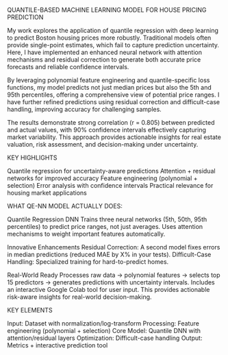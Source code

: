 QUANTILE-BASED MACHINE LEARNING MODEL FOR HOUSE PRICING PREDICTION

My work explores the application of quantile regression with deep learning to predict Boston housing prices more robustly. Traditional models often provide single-point estimates, which fail to capture prediction uncertainty. Here, I have implemented an enhanced neural network with attention mechanisms and residual correction to generate both accurate price forecasts and reliable confidence intervals.

By leveraging polynomial feature engineering and quantile-specific loss functions, my model predicts not just median prices but also the 5th and 95th percentiles, offering a comprehensive view of potential price ranges. I have further refined predictions using residual correction and difficult-case handling, improving accuracy for challenging samples.

The results demonstrate strong correlation (r = 0.805) between predicted and actual values, with 90% confidence intervals effectively capturing market variability. This approach provides actionable insights for real estate valuation, risk assessment, and decision-making under uncertainty.


KEY HIGHLIGHTS

 Quantile regression for uncertainty-aware predictions
 Attention + residual networks for improved accuracy
 Feature engineering (polynomial + selection)
 Error analysis with confidence intervals
 Practical relevance for housing market applications



WHAT QE-NN MODEL ACTUALLY DOES:

Quantile Regression DNN
Trains three neural networks (5th, 50th, 95th percentiles) to predict price ranges, not just averages.
Uses attention mechanisms to weight important features automatically.

Innovative Enhancements
Residual Correction: A second model fixes errors in median predictions (reduced MAE by X% in your tests).
Difficult-Case Handling: Specialized training for hard-to-predict homes.

Real-World Ready
Processes raw data → polynomial features → selects top 15 predictors → generates predictions with uncertainty intervals.
Includes an interactive Google Colab tool for user input.
This provides actionable risk-aware insights for real-world decision-making.


KEY ELEMENTS

Input: Dataset with normalization/log-transform
Processing: Feature engineering (polynomial + selection)
Core Model: Quantile DNN with attention/residual layers
Optimization: Difficult-case handling
Output: Metrics + interactive prediction tool


